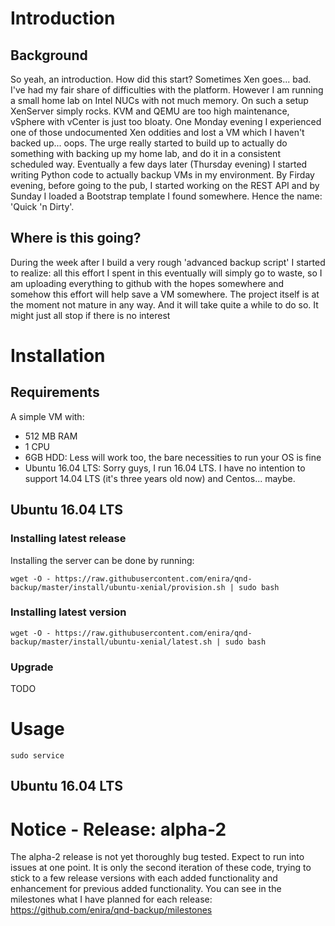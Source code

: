 # Introduction
## Background
So yeah, an introduction. How did this start? Sometimes Xen goes... bad. I've had my fair share of difficulties with the platform. However I am running a small home lab on Intel NUCs with not much memory. 
On such a setup XenServer simply rocks. KVM and QEMU are too high maintenance, vSphere with vCenter is just too bloaty. 
One Monday evening I experienced one of those undocumented Xen oddities and lost a VM which I haven't backed up... oops. The urge really started to build up to actually do something with backing up my home lab, and do it in a consistent scheduled way.
Eventually a few days later (Thursday evening) I started writing Python code to actually backup VMs in my environment. By Firday evening, before going to the pub, I started working on the REST API and by Sunday I loaded a Bootstrap template I found somewhere.
Hence the name: 'Quick 'n Dirty'.

## Where is this going?
During the week after I build a very rough 'advanced backup script' I started to realize: all this effort I spent in this eventually will simply go to waste, so I am uploading everything to github with the hopes somewhere and somehow this effort will help save a VM somewhere.
The project itself is at the moment not mature in any way. And it will take quite a while to do so. It might just all stop if there is no interest 

# Installation
## Requirements
A simple VM with:
- 512 MB RAM
- 1 CPU
- 6GB HDD: Less will work too, the bare necessities to run your OS is fine
- Ubuntu 16.04 LTS: Sorry guys, I run 16.04 LTS. I have no intention to support 14.04 LTS (it's three years old now) and Centos... maybe. 

## Ubuntu 16.04 LTS

### Installing latest release
Installing the server can be done by running:
```
wget -O - https://raw.githubusercontent.com/enira/qnd-backup/master/install/ubuntu-xenial/provision.sh | sudo bash
```

### Installing latest version
```
wget -O - https://raw.githubusercontent.com/enira/qnd-backup/master/install/ubuntu-xenial/latest.sh | sudo bash
```
### Upgrade 
TODO




# Usage
```
sudo service
```
## Ubuntu 16.04 LTS


# Notice - Release: alpha-2
The alpha-2 release is not yet thoroughly bug tested. Expect to run into issues at one point. It is only the second iteration of these code, trying to stick to a few release versions with each added functionality and enhancement for previous added functionality. You can see in the milestones what I have planned for each release: https://github.com/enira/qnd-backup/milestones

